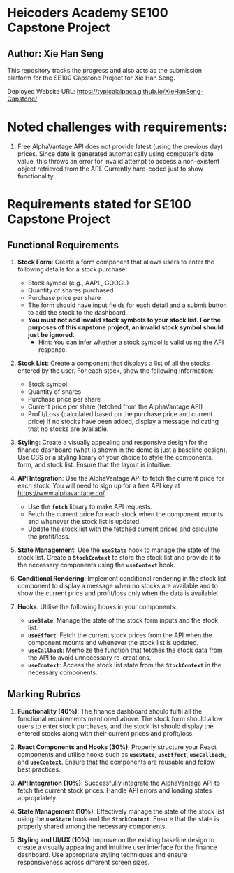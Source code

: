 # Heicoders Academy SE100 Capstone Project
## Author: Xie Han Seng

This repository tracks the progress and also acts as the submission platform for the SE100 Capstone Project for Xie Han Seng.

Deployed Website URL: https://typicalalpaca.github.io/XieHanSeng-Capstone/


# Noted challenges with requirements:
1. Free AlphaVantage API does not provide latest (using the previous day) prices. Since date is generated automatically using computer's date value, this throws an error for invalid attempt to access a non-existent object retrieved from the API. Currently hard-coded just to show functionality.


# Requirements stated for SE100 Capstone Project

## Functional Requirements
1. **Stock Form**: Create a form component that allows users to enter the following details for a stock purchase:
    - Stock symbol (e.g., AAPL, GOOGL)
    - Quantity of shares purchased
    - Purchase price per share
    - The form should have input fields for each detail and a submit button to add the stock to the dashboard.
    - **You must not add invalid stock symbols to your stock list. For the purposes of this capstone project, an invalid stock symbol should just be ignored.**
        - Hint: You can infer whether a stock symbol is valid using the API response.

2. **Stock List**: Create a component that displays a list of all the stocks entered by the user. For each stock, show the following information:
    - Stock symbol
    - Quantity of shares
    - Purchase price per share
    - Current price per share (fetched from the AlphaVantage API)
    - Profit/Loss (calculated based on the purchase price and current price)
    If no stocks have been added, display a message indicating that no stocks are available.

3. **Styling**: Create a visually appealing and responsive design for the finance dashboard (what is shown in the demo is just a baseline design). Use CSS or a styling library of your choice to style the components, form, and stock list. Ensure that the layout is intuitive.

4. **API Integration**: Use the AlphaVantage API to fetch the current price for each stock. You will need to sign up for a free API key at https://www.alphavantage.co/.
    - Use the **`fetch`** library to make API requests.
    - Fetch the current price for each stock when the component mounts and whenever the stock list is updated.
    - Update the stock list with the fetched current prices and calculate the profit/loss.

5. **State Management**: Use the **`useState`** hook to manage the state of the stock list. Create a **`StockContext`** to store the stock list and provide it to the necessary components using the **`useContext`** hook.

6. **Conditional Rendering**: Implement conditional rendering in the stock list component to display a message when no stocks are available and to show the current price and profit/loss only when the data is available.

7. **Hooks**: Utilise the following hooks in your components:
    - **`useState`**: Manage the state of the stock form inputs and the stock list.
    - **`useEffect`**: Fetch the current stock prices from the API when the component mounts and whenever the stock list is updated.
    - **`useCallback`**: Memoize the function that fetches the stock data from the API to avoid unnecessary re-creations.
    - **`useContext`**: Access the stock list state from the **`StockContext`** in the necessary components.


## Marking Rubrics
1. **Functionality (40%)**: The finance dashboard should fulfil all the functional requirements mentioned above. The stock form should allow users to enter stock purchases, and the stock list should display the entered stocks along with their current prices and profit/loss.

2. **React Components and Hooks (30%)**: Properly structure your React components and utilise hooks such as **`useState`**, **`useEffect`**, **`useCallback`**, and **`useContext`**. Ensure that the components are reusable and follow best practices.

3. **API Integration (10%)**: Successfully integrate the AlphaVantage API to fetch the current stock prices. Handle API errors and loading states appropriately.

4. **State Management (10%)**: Effectively manage the state of the stock list using the **`useState`** hook and the **`StockContext`**. Ensure that the state is properly shared among the necessary components.

5. **Styling and UI/UX (10%)**: Improve on the existing baseline design to create a visually appealing and intuitive user interface for the finance dashboard. Use appropriate styling techniques and ensure responsiveness across different screen sizes.
